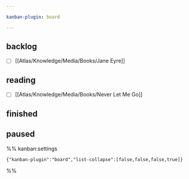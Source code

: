 ```yaml
---

kanban-plugin: board

---
```


## backlog

- [ ] [[Atlas/Knowledge/Media/Books/Jane Eyre]]


## reading

- [ ] [[Atlas/Knowledge/Media/Books/Never Let Me Go]]


## finished



## paused





%% kanban:settings
```
{"kanban-plugin":"board","list-collapse":[false,false,false,true]}
```
%%